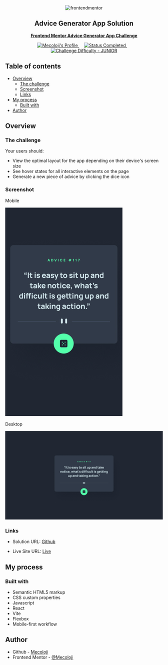 <div align="center">

  <img src="https://www.frontendmentor.io/static/images/logo-mobile.svg" alt="frontendmentor" width="80">

  <h2 align="center">Advice Generator App Solution</h2>
  <p align="center">
    <a href="https://www.frontendmentor.io/challenges/advice-generator-app-QdUG-13db/hub" target="_blank"><strong>Frontend Mentor Advice Generator App Challenge</strong></a>
    <br />
  </p>
</div>

<!-- Badges -->
<div align="center">
  <!-- Profiles -->
  <a href="https://www.frontendmentor.io/profile/Mecoloji" target="_blank">
    <img src="https://img.shields.io/badge/Profile-Mecoloji-B3541E?style=for-the-badge&logo=frontendmentor" alt="Mecoloji's Profile">
  </a> &nbsp;&nbsp;&nbsp;

  <!-- Status -->
  <a href="#">
    <img src="https://img.shields.io/badge/Status-Completed-brightgreen?style=for-the-badge" alt="Status Completed">
  </a> &nbsp;&nbsp;&nbsp;

  <!-- Difficulty -->
  <a href="https://www.frontendmentor.io/challenges?difficulties=1"  target="_blank">
    <img src="https://img.shields.io/badge/Difficulty-JUNIOR-61BECD?style=for-the-badge&logo=frontendmentor" alt="Challenge Difficulty - JUNIOR">
  </a>
</div>

## Table of contents

- [Overview](#overview)
  - [The challenge](#the-challenge)
  - [Screenshot](#screenshot)
  - [Links](#links)
- [My process](#my-process)
  - [Built with](#built-with)
- [Author](#author)

## Overview

### The challenge

Your users should:

- View the optimal layout for the app depending on their device's screen size
- See hover states for all interactive elements on the page
- Generate a new piece of advice by clicking the dice icon

### Screenshot

Mobile

![](./src/design/mobile-design.jpg)

Desktop

![](./src/design/desktop-design.jpg)

### Links

- Solution URL: [Github](https://github.com/Mecoloji/Vite-and-React-Advice-Generator-App)

- Live Site URL: [Live](https://vite-and-react-advice-generator-app.netlify.app/)

## My process

### Built with

- Semantic HTML5 markup
- CSS custom properties
- Javascript
- React
- Vite
- Flexbox
- Mobile-first workflow

## Author

- Github - [Mecoloji](https://github.com/Mecoloji)
- Frontend Mentor - [@Mecoloji](https://www.frontendmentor.io/profile/Mecoloji)
